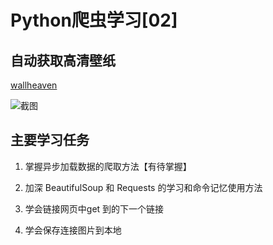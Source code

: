 # Python爬虫学习[02]

## 自动获取高清壁纸

[wallheaven](https://wallhaven.cc/)

![截图](https://github.com/Flionay/get_wallpaper/blob/progress/%E5%B1%8F%E5%B9%95%E5%BF%AB%E7%85%A7%202019-06-09%20%E4%B8%8B%E5%8D%887.15.56.png)

## 主要学习任务

1. 掌握异步加载数据的爬取方法【有待掌握】

2. 加深 BeautifulSoup 和 Requests 的学习和命令记忆使用方法

3. 学会链接网页中get 到的下一个链接

4. 学会保存连接图片到本地

